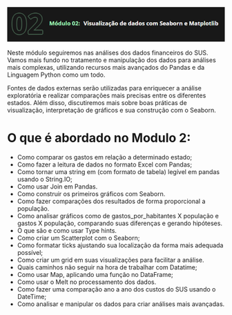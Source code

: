 <img src="https://github.com/iplusl/Bootcamp_Data_Science/blob/main/Modulo2/imagens/modulo2.png">

Neste módulo seguiremos nas análises dos dados financeiros do SUS. Vamos mais fundo no tratamento e manipulação dos dados para análises mais complexas, utilizando recursos mais avançados do Pandas e da Linguagem Python como um todo.

Fontes de dados externas serão utilizadas para enriquecer a análise exploratória e realizar comparações mais precisas entre os diferentes estados. Além disso, discutiremos mais sobre boas práticas de visualização, interpretação de gráficos e sua construção com o Seaborn.

# O que é abordado no Modulo 2:
* Como comparar os gastos em relação a determinado estado;
* Como fazer a leitura de dados no formato Excel com Pandas;
* Como tornar uma string em (com formato de tabela) legível em pandas usando o String.IO;
* Como usar Join em Pandas.
* Como construir os primeiros gráficos com Seaborn.
* Como fazer comparações dos resultados de forma proporcional a população.
* Como analisar gráficos como de gastos_por_habitantes X população e gastos X população, comparando suas diferenças e gerando hipóteses.
* O que são e como usar Type hints.
* Como criar um Scatterplot com o Seaborn;
* Como formatar ticks ajustando sua localização da forma mais adequada possível;
* Como criar um grid em suas visualizações para facilitar a análise.
* Quais caminhos não seguir na hora de trabalhar com Datatime;
* Como usar Map, aplicando uma função no DataFrame;
* Como usar o Melt no processamento dos dados.
* Como fazer uma comparação ano a ano dos custos do SUS usando o DateTime;
* Como analisar e manipular os dados para criar análises mais avançadas.